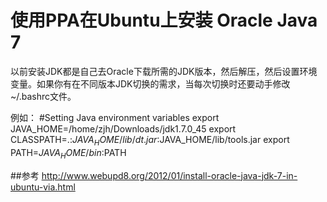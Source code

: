 使用PPA在Ubuntu上安装 Oracle Java 7
=====
以前安装JDK都是自己去Oracle下载所需的JDK版本，然后解压，然后设置环境变量。如果你有在不同版本JDK切换的需求，当每次切换时还要动手修改~/.bashrc文件。

例如：
#Setting Java environment variables
export JAVA_HOME=/home/zjh/Downloads/jdk1.7.0_45
export CLASSPATH=.:$JAVA_HOME/lib/dt.jar:$JAVA_HOME/lib/tools.jar 
export PATH=$JAVA_HOME/bin:$PATH 

##参考
http://www.webupd8.org/2012/01/install-oracle-java-jdk-7-in-ubuntu-via.html
